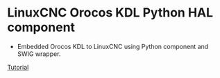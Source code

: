 # LinuxCNC Orocos KDL Python HAL component
- Embedded Orocos KDL to LinuxCNC using Python component and SWIG wrapper.  

[Tutorial](https://docs.google.com/document/d/126AoBuPi6TiWB-BAUTieJRPqqNDlj2qrAJ_Z-Ye2wOQ/edit)  
